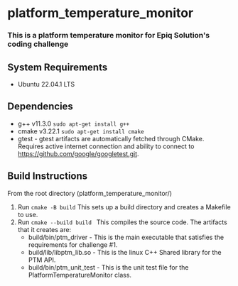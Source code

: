 # platform_temperature_monitor

### This is a platform temperature monitor for Epiq Solution's coding challenge


## System Requirements
* Ubuntu 22.04.1 LTS

## Dependencies
* g++ v11.3.0 ``` sudo apt-get install g++ ```
* cmake v3.22.1 ``` sudo apt-get install cmake ```
* gtest - gtest artifacts are automatically fetched through CMake. Requires active internet connection and ability to connect to https://github.com/google/googletest.git.

## Build Instructions
From the root directory (platform_temperature_monitor/)
1. Run ```cmake -B build```
    This sets up a build directory and creates a Makefile to use.
2. Run ```cmake --build build ``` This compiles the source code. The artifacts that it creates are:
    * build/bin/ptm_driver - This is the main executable that satisfies the requirements for challenge #1.
    * build/lib/libptm_lib.so - This is the linux C++ Shared library for the PTM API.
    * build/bin/ptm_unit_test - This is the unit test file for the PlatformTemperatureMonitor class.
